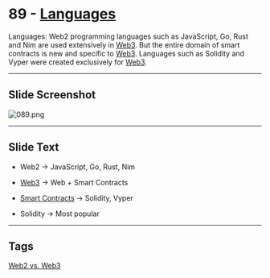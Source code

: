 # 89 - [Languages](Languages.md)

Languages: Web2 programming languages such as JavaScript, Go, Rust and Nim are used extensively in [Web3](Web3.md). But the entire domain of smart contracts is new and specific to [Web3](Web3.md). Languages such as Solidity and Vyper were created exclusively for [Web3](Web3.md).

___
## Slide Screenshot
![089.png](../../images/ethereum101/089.png)
___
## Slide Text
- Web2 -> JavaScript, Go, Rust, Nim

- [Web3](Web3.md) -> Web + Smart Contracts 
- [Smart Contracts](Smart%20Contracts.md) -> Solidity, Vyper
- Solidity -> Most popular
___
## Tags
[Web2 vs. Web3](Web2%20vs.%20Web3.md)

